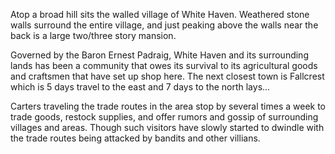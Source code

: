 Atop a broad hill sits the walled village of White Haven.  Weathered stone walls surround the entire village, and just peaking above the walls near the back is a large two/three story mansion.

Governed by the Baron Ernest Padraig, White Haven and its surrounding lands has been a community that owes its survival to its agricultural goods and craftsmen that have set up shop here.  The next closest town is Fallcrest which is 5 days travel to the east and 7 days to the north lays...

Carters traveling the trade routes in the area stop by several times a week to trade goods, restock supplies, and offer rumors and gossip of surrounding villages and areas. Though such visitors have slowly started to dwindle with the trade routes being attacked by bandits and other villians.

